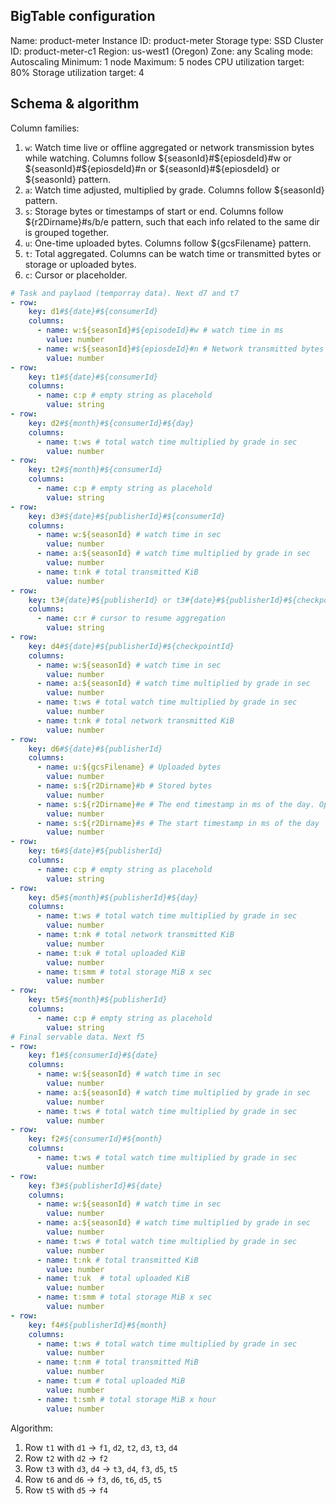 ## BigTable configuration

Name: product-meter
Instance ID: product-meter
Storage type: SSD
Cluster ID: product-meter-c1
Region: us-west1 (Oregon)
Zone: any
Scaling mode: Autoscaling
Minimum: 1 node
Maximum: 5 nodes
CPU utilization target: 80%
Storage utilization target: 4

## Schema & algorithm

Column families:

1. `w`: Watch time live or offline aggregated or network transmission bytes while watching. Columns follow ${seasonId}#${epiosdeId}#w or ${seasonId}#${epiosdeId}#n or ${seasonId}#${epiosdeId} or ${seasonId} pattern.
1. `a`: Watch time adjusted, multiplied by grade. Columns follow ${seasonId} pattern.
1. `s`: Storage bytes or timestamps of start or end. Columns follow ${r2Dirname}#s/b/e pattern, such that each info related to the same dir is grouped together.
1. `u`: One-time uploaded bytes. Columns follow ${gcsFilename} pattern.
1. `t`: Total aggregated. Columns can be watch time or transmitted bytes or storage or uploaded bytes.
1. `c`: Cursor or placeholder.

```yaml
# Task and paylaod (temporray data). Next d7 and t7
- row:
    key: d1#${date}#${consumerId}
    columns:
      - name: w:${seasonId}#${episodeId}#w # watch time in ms
        value: number
      - name: w:${seasonId}#${epiosdeId}#n # Network transmitted bytes
        value: number
- row:
    key: t1#${date}#${consumerId}
    columns:
      - name: c:p # empty string as placehold
        value: string
- row:
    key: d2#${month}#${consumerId}#${day}
    columns:
      - name: t:ws # total watch time multiplied by grade in sec
        value: number
- row:
    key: t2#${month}#${consumerId}
    columns:
      - name: c:p # empty string as placehold
        value: string
- row:
    key: d3#${date}#${publisherId}#${consumerId}
    columns:
      - name: w:${seasonId} # watch time in sec
        value: number
      - name: a:${seasonId} # watch time multiplied by grade in sec
        value: number
      - name: t:nk # total transmitted KiB
        value: number
- row:
    key: t3#{date}#${publisherId} or t3#{date}#${publisherId}#${checkpointId}
    columns:
      - name: c:r # cursor to resume aggregation
        value: string
- row:
    key: d4#${date}#${publisherId}#${checkpointId}
    columns:
      - name: w:${seasonId} # watch time in sec
        value: number
      - name: a:${seasonId} # watch time multiplied by grade in sec
        value: number
      - name: t:ws # total watch time multiplied by grade in sec
        value: number
      - name: t:nk # total network transmitted KiB
        value: number
- row:
    key: d6#${date}#${publisherId}
    columns:
      - name: u:${gcsFilename} # Uploaded bytes
        value: number
      - name: s:${r2Dirname}#b # Stored bytes
        value: number
      - name: s:${r2Dirname}#e # The end timestamp in ms of the day. Optional.
        value: number
      - name: s:${r2Dirname}#s # The start timestamp in ms of the day
        value: number
- row:
    key: t6#${date}#${publisherId}
    columns:
      - name: c:p # empty string as placehold
        value: string
- row:
    key: d5#${month}#${publisherId}#${day}
    columns:
      - name: t:ws # total watch time multiplied by grade in sec
        value: number
      - name: t:nk # total network transmitted KiB
        value: number
      - name: t:uk # total uploaded KiB
        value: number
      - name: t:smm # total storage MiB x sec
        value: number
- row:
    key: t5#${month}#${publisherId}
    columns:
      - name: c:p # empty string as placehold
        value: string
# Final servable data. Next f5
- row:
    key: f1#${consumerId}#${date}
    columns:
      - name: w:${seasonId} # watch time in sec
        value: number
      - name: a:${seasonId} # watch time multiplied by grade in sec
        value: number
      - name: t:ws # total watch time multiplied by grade in sec
        value: number
- row:
    key: f2#${consumerId}#${month}
    columns:
      - name: t:ws # total watch time multiplied by grade in sec
        value: number
- row:
    key: f3#${publisherId}#${date}
    columns:
      - name: w:${seasonId} # watch time in sec
        value: number
      - name: a:${seasonId} # watch time multiplied by grade in sec
        value: number
      - name: t:ws # total watch time multiplied by grade in sec
        value: number
      - name: t:nk # total transmitted KiB
        value: number
      - name: t:uk  # total uploaded KiB
        value: number
      - name: t:smm # total storage MiB x sec
        value: number
- row:
    key: f4#${publisherId}#${month}
    columns:
      - name: t:ws # total watch time multiplied by grade in sec
        value: number
      - name: t:nm # total transmitted MiB
        value: number
      - name: t:um # total uploaded MiB
        value: number
      - name: t:smh # total storage MiB x hour
        value: number
```

Algorithm:

1. Row `t1` with `d1` -> `f1`, `d2`, `t2`, `d3`, `t3`, `d4`
1. Row `t2` with `d2` -> `f2`
1. Row `t3` with `d3`, `d4` -> `t3`, `d4`, `f3`, `d5`, `t5`
1. Row `t6` and `d6` -> `f3`, `d6`, `t6`, `d5`, `t5`
1. Row `t5` with `d5` -> `f4`
